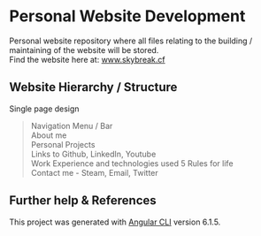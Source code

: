 # Personal Website Development

Personal website repository where all files relating to the building /
maintaining of the website will be stored.  
Find the website here at: www.skybreak.cf

## Website Hierarchy / Structure

Single page design

> Navigation Menu / Bar  
> About me  
> Personal Projects  
> Links to Github, LinkedIn, Youtube  
> Work Experience and technologies used
> 5 Rules for life  
> Contact me - Steam, Email, Twitter
## Further help & References

This project was generated with [Angular CLI](https://github.com/angular/angular-cli) version 6.1.5.
